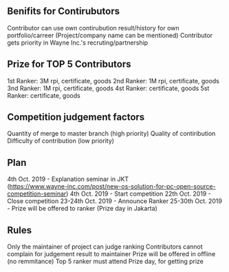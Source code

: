 ## Benifits for Contirubutors

Contributor can use own contirubution result/history for own portfolio/carreer (Project/company name can be mentioned)
Contributor gets priority in Wayne Inc.'s recruting/partnership


## Prize for TOP 5 Contributors

1st Ranker: 3M rpi, certificate, goods
2nd Ranker: 1M rpi, certificate, goods
3nd Ranker: 1M rpi, certificate, goods
4st Ranker: certificate, goods
5st Ranker: certificate, goods

## Competition judgement factors

Quantity of merge to master branch (high priority)
Quality of contiribution
Difficulty of contribution (low priority)

## Plan

4th Oct. 2019 - Explanation seminar in JKT   
(https://www.wayne-inc.com/post/new-os-solution-for-pc-open-source-competition-seminar)
4th Oct. 2019 - Start competition
22th Oct. 2019 - Close competition
23-24th Oct. 2019 - Announce Ranker
25-30th Oct. 2019 - Prize will be offered to ranker (Prize day in Jakarta)

## Rules

Only the maintainer of project can judge ranking
Contributors cannot complain for judgement result to maintainer
Prize will be offered in offline (no remmitance)
Top 5 ranker must attend Prize day, for getting prize